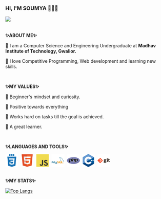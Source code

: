 ### HI, I'M SOUMYA 🙋🏻‍♀️

<div id="header" align="left">
  <img src="https://media.giphy.com/media/nbr4zVb3rQKsIR3o5d/giphy.gif" width="200"/>
</div>

<br>

**✨ABOUT ME✨**

🦋 I am a Computer Science and Engineering Undergraduate at **Madhav Institute of Technology, Gwalior.**

🦋 I love Competitive Programming, Web development and learning new skills. 

<br>

**✨MY VALUES✨**

🦋 Beginner's mindset and curiosity. 

🦋 Positive towards everything

🦋 Works hard on tasks till the goal is achieved. 

🦋 A great learner.

<br>

**✨LANGUAGES AND TOOLS✨**

<div>
<!--   <img src="https://github.com/devicons/devicon/blob/master/icons/react/react-original-wordmark.svg" title="React" alt="React" width="40" height="40"/>&nbsp; -->
  <img src="https://github.com/devicons/devicon/blob/master/icons/css3/css3-plain-wordmark.svg"  title="CSS3" alt="CSS" width="40" height="40"/>&nbsp;
  <img src="https://github.com/devicons/devicon/blob/master/icons/html5/html5-original.svg" title="HTML5" alt="HTML" width="40" height="40"/>&nbsp;
  <img src="https://github.com/devicons/devicon/blob/master/icons/javascript/javascript-original.svg" title="JavaScript" alt="JavaScript" width="40" height="40"/>&nbsp;
  <img src="https://github.com/devicons/devicon/blob/master/icons/mysql/mysql-original-wordmark.svg" title="MySQL"  alt="MySQL" width="40" height="40"/>&nbsp;
  <img src="https://raw.githubusercontent.com/devicons/devicon/1119b9f84c0290e0f0b38982099a2bd027a48bf1/icons/php/php-original.svg" title="php" alt="php" width="40" height="40"/>&nbsp;
  <img src="https://raw.githubusercontent.com/devicons/devicon/1119b9f84c0290e0f0b38982099a2bd027a48bf1/icons/cplusplus/cplusplus-original.svg" title="cpp" alt="cpp" width="40" height="40"/>&nbsp;
  <img src="https://github.com/devicons/devicon/blob/master/icons/git/git-original-wordmark.svg" title="Git" **alt="Git" width="40" height="40"/>
</div>

<br>

**✨MY STATS✨**

[![Top Langs](https://github-readme-stats.vercel.app/api/top-langs/?username=soumya-197&layout=compact&theme=vision-friendly-dark)](https://github.com/soumya-197/github-readme-stats)
